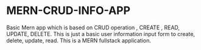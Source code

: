 # MERN-CRUD-INFO-APP
Basic Mern app which is based on CRUD operation , CREATE , READ, UPDATE, DELETE. This is just a basic user information input form to create, delete, update, read. This is a MERN fullstack application. 

